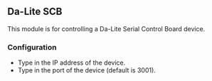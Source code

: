 ## Da-Lite SCB
This module is for controlling a Da-Lite Serial Control Board device.

### Configuration
* Type in the IP address of the device.
* Type in the port of the device (default is 3001).